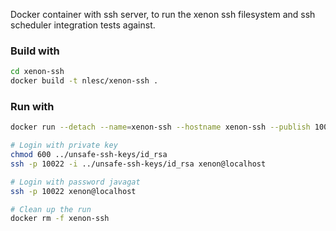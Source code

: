 Docker container with ssh server, to run the xenon ssh filesystem and ssh
scheduler integration tests against.

### Build with

```bash
cd xenon-ssh
docker build -t nlesc/xenon-ssh .
```

### Run with

```bash
docker run --detach --name=xenon-ssh --hostname xenon-ssh --publish 10022:22 nlesc/xenon-ssh

# Login with private key
chmod 600 ../unsafe-ssh-keys/id_rsa
ssh -p 10022 -i ../unsafe-ssh-keys/id_rsa xenon@localhost

# Login with password javagat
ssh -p 10022 xenon@localhost

# Clean up the run
docker rm -f xenon-ssh
```
